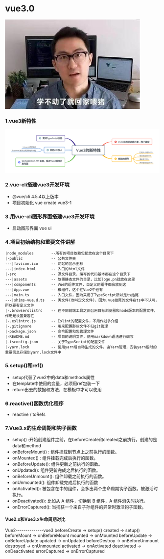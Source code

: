 # vue3.0

![](https://github.com/tianshaojun/vue3.0/blob/master/md_img/01.jpg)

### 1.vue3新特性

![](https://github.com/tianshaojun/vue3.0/blob/master/md_img/02.png)

### 2.vue-cli搭建vue3开发环境

+ @vue/cli 4.5.4以上版本
+ 项目初始化  vue create vue3-1

### 3.用vue-cli图形界面搭建vue3开发环境

+ 启动图形界面  vue ui

### 4.项目初始结构和重要文件讲解

```
|node_modules        --所有的项目依赖包都放在这个目录下
|-public             -- 公共文件夹
---|favicon.ico      -- 网站的显示图标
---|index.html       -- 入口的html文件
|-src                -- 源文件目录，编写的代码基本都在这个目录下
---|assets           -- 放置静态文件的目录，比如logo.pn就放在这里
---|components       -- Vue的组件文件，自定义的组件都会放到这
---|App.vue          -- 根组件，这个在Vue2中也有
---|main.ts          -- 入口文件，因为采用了TypeScript所以是ts结尾
---|shims-vue.d.ts   -- 类文件(也叫定义文件)，因为.vue结尾的文件在ts中不认可，所以要有定义文件
|-.browserslistrc    -- 在不同前端工具之间公用目标浏览器和node版本的配置文件，作用是设置兼容性
|-.eslintrc.js       -- Eslint的配置文件，不用作过多介绍
|-.gitignore         -- 用来配置那些文件不归git管理
|-package.json       -- 命令配置和包管理文件
|-README.md          -- 项目的说明文件，使用markdown语法进行编写
|-tsconfig.json      -- 关于TypoScript的配置文件
|-yarn.lock          -- 使用yarn后自动生成的文件，由Yarn管理，安装yarn包时的重要信息存储到yarn.lock文件中
```

### 5.setup()和ref()

+ setup代替了vue2中的data和methods属性
+ 在template中使用的变量，必须用ref包装一下
+ return出去的数据和方法，在模板中才可以使用

### 6.reactive()函数优化程序

+ reactive / toRefs

### 7.Vue3.x的生命周期和钩子函数

+ setup() :开始创建组件之前，在beforeCreate和created之前执行。创建的是data和method
+ onBeforeMount() : 组件挂载到节点上之前执行的函数。
+ onMounted() : 组件挂载完成后执行的函数。
+ onBeforeUpdate(): 组件更新之前执行的函数。
+ onUpdated(): 组件更新完成之后执行的函数。
+ onBeforeUnmount(): 组件卸载之前执行的函数。
+ onUnmounted(): 组件卸载完成后执行的函数
+ onActivated(): 被包含在<keep-alive>中的组件，会多出两个生命周期钩子函数。被激活时执行。
+ onDeactivated(): 比如从 A 组件，切换到 B 组件，A 组件消失时执行。
+ onErrorCaptured(): 当捕获一个来自子孙组件的异常时激活钩子函数。
  
#### Vue2.x和Vue3.x生命周期对比

Vue2--------------vue3
beforeCreate  -> setup()
created       -> setup()
beforeMount   -> onBeforeMount
mounted       -> onMounted
beforeUpdate  -> onBeforeUpdate
updated       -> onUpdated
beforeDestroy -> onBeforeUnmount
destroyed     -> onUnmounted
activated     -> onActivated
deactivated   -> onDeactivated
errorCaptured -> onErrorCaptured











